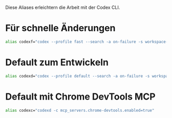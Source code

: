 Diese Aliases erleichtern die Arbeit mit der Codex CLI.  
# Für schnelle Änderungen
```bash
alias codexf="codex --profile fast --search -a on-failure -s workspace-write"
```

# Default zum Entwickeln
```bash
alias codexd="codex --profile default --search -a on-failure -s workspace-write"
```

# Default mit Chrome DevTools MCP
```bash
alias codexc="codexd -c mcp_servers.chrome-devtools.enabled=true"
```
